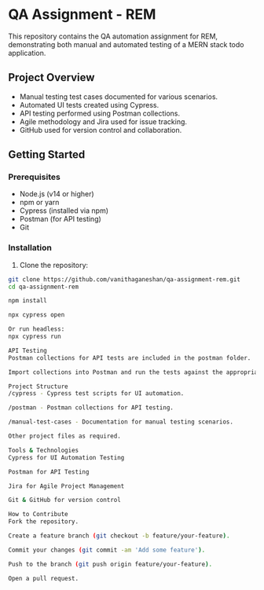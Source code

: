 # QA Assignment - REM

This repository contains the QA automation assignment for REM, demonstrating both manual and automated testing of a MERN stack todo application.

## Project Overview

- Manual testing test cases documented for various scenarios.
- Automated UI tests created using Cypress.
- API testing performed using Postman collections.
- Agile methodology and Jira used for issue tracking.
- GitHub used for version control and collaboration.

## Getting Started

### Prerequisites

- Node.js (v14 or higher)
- npm or yarn
- Cypress (installed via npm)
- Postman (for API testing)
- Git

### Installation

1. Clone the repository:

```bash
git clone https://github.com/vanithaganeshan/qa-assignment-rem.git
cd qa-assignment-rem

npm install

npx cypress open

Or run headless:
npx cypress run

API Testing
Postman collections for API tests are included in the postman folder.

Import collections into Postman and run the tests against the appropriate environment.

Project Structure
/cypress - Cypress test scripts for UI automation.

/postman - Postman collections for API testing.

/manual-test-cases - Documentation for manual testing scenarios.

Other project files as required.

Tools & Technologies
Cypress for UI Automation Testing

Postman for API Testing

Jira for Agile Project Management

Git & GitHub for version control

How to Contribute
Fork the repository.

Create a feature branch (git checkout -b feature/your-feature).

Commit your changes (git commit -am 'Add some feature').

Push to the branch (git push origin feature/your-feature).

Open a pull request.